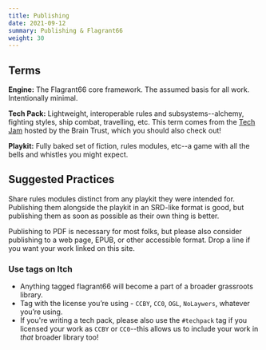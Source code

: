 ```yaml
---
title: Publishing
date: 2021-09-12
summary: Publishing & Flagrant66
weight: 30
---
```


## Terms

**Engine:** The Flagrant66 core framework. The assumed basis for all work. Intentionally minimal.

**Tech Pack:** Lightweight, interoperable rules and subsystems--alchemy, fighting styles, ship
combat, travelling, etc. This term comes from the [Tech Jam](https://itch.io/jam/tech-jam) hosted by
the Brain Trust, which you should also check out!

**Playkit:** Fully baked set of fiction, rules modules, etc--a game with all the bells and whistles
you might expect.

## Suggested Practices

Share rules modules distinct from any playkit they were intended for. Publishing them alongside the
playkit in an SRD-like format is good, but publishing them as soon as possible as their own thing is
better.

<!-- vale Jared.FakeGamerWords = NO -->

Publishing to PDF is necessary for most folks, but please also consider publishing to a web page,
EPUB, or other accessible format. Drop a line if you want your work linked on this site.

<!-- vale Jared.FakeGamerWords = YES -->

### Use tags on Itch

- Anything tagged flagrant66 will become a part of a broader grassroots library.
- Tag with the license you’re using - `CCBY`, `CC0`, `OGL`, `NoLaywers`, whatever you’re using.
- If you're writing a tech pack, please also use the `#techpack` tag if you licensed your work as
  `CCBY` or `CC0`--this allows us to include your work in _that_ broader library too!
